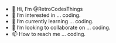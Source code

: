 - 👋 Hi, I’m @RetroCodesThings
- 👀 I’m interested in ... coding.
- 🌱 I’m currently learning ... coding.
- 💞️ I’m looking to collaborate on ... coding.
- 📫 How to reach me ... coding.
